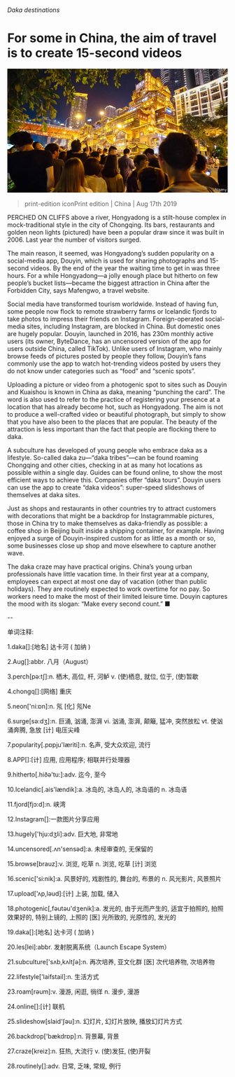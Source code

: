 ###### Daka destinations

# For some in China, the aim of travel is to create 15-second videos 

![image](images/20190817_CNP001_0.jpg) 

> print-edition iconPrint edition | China | Aug 17th 2019 

PERCHED ON CLIFFS above a river, Hongyadong is a stilt-house complex in mock-traditional style in the city of Chongqing. Its bars, restaurants and golden neon lights (pictured) have been a popular draw since it was built in 2006. Last year the number of visitors surged. 

The main reason, it seemed, was Hongyadong’s sudden popularity on a social-media app, Douyin, which is used for sharing photographs and 15-second videos. By the end of the year the waiting time to get in was three hours. For a while Hongyadong—a jolly enough place but hitherto on few people’s bucket lists—became the biggest attraction in China after the Forbidden City, says Mafengwo, a travel website. 

Social media have transformed tourism worldwide. Instead of having fun, some people now flock to remote strawberry farms or Icelandic fjords to take photos to impress their friends on Instagram. Foreign-operated social-media sites, including Instagram, are blocked in China. But domestic ones are hugely popular. Douyin, launched in 2016, has 230m monthly active users (its owner, ByteDance, has an uncensored version of the app for users outside China, called TikTok). Unlike users of Instagram, who mainly browse feeds of pictures posted by people they follow, Douyin’s fans commonly use the app to watch hot-trending videos posted by users they do not know under categories such as “food” and “scenic spots”. 

Uploading a picture or video from a photogenic spot to sites such as Douyin and Kuaishou is known in China as daka, meaning “punching the card”. The word is also used to refer to the practice of registering your presence at a location that has already become hot, such as Hongyadong. The aim is not to produce a well-crafted video or beautiful photograph, but simply to show that you have also been to the places that are popular. The beauty of the attraction is less important than the fact that people are flocking there to daka. 

A subculture has developed of young people who embrace daka as a lifestyle. So-called daka zu—“daka tribes”—can be found roaming Chongqing and other cities, checking in at as many hot locations as possible within a single day. Guides can be found online, to show the most efficient ways to achieve this. Companies offer “daka tours”. Douyin users can use the app to create “daka videos”: super-speed slideshows of themselves at daka sites. 

Just as shops and restaurants in other countries try to attract customers with decorations that might be a backdrop for Instagrammable pictures, those in China try to make themselves as daka-friendly as possible: a coffee shop in Beijing built inside a shipping container, for example. Having enjoyed a surge of Douyin-inspired custom for as little as a month or so, some businesses close up shop and move elsewhere to capture another wave. 

The daka craze may have practical origins. China’s young urban professionals have little vacation time. In their first year at a company, employees can expect at most one day of vacation (other than public holidays). They are routinely expected to work overtime for no pay. So workers need to make the most of their limited leisure time. Douyin captures the mood with its slogan: “Make every second count.” ■ 

-- 

 单词注释:

1.daka[]:[地名] 达卡河 ( 加纳 ) 

2.Aug[]:abbr. 八月（August） 

3.perch[pә:tʃ]:n. 栖木, 高位, 杆, 河鲈 v. (使)栖息, 就位, 位于, (使)暂歇 

4.chongq[]:[网络] 重庆 

5.neon['ni:ɒn]:n. 氖 [化] 氖Ne 

6.surge[sә:dʒ]:n. 巨涌, 汹涌, 澎湃 vi. 汹涌, 澎湃, 颠簸, 猛冲, 突然放松 vt. 使汹涌奔腾, 急放 [计] 电压尖峰 

7.popularity[.pɒpju'læriti]:n. 名声, 受大众欢迎, 流行 

8.APP[]:[计] 应用, 应用程序; 相联并行处理器 

9.hitherto[.hiðә'tu:]:adv. 迄今, 至今 

10.Icelandic[.ais'lændik]:a. 冰岛的, 冰岛人的, 冰岛语的 n. 冰岛语 

11.fjord[fjɔ:d]:n. 峡湾 

12.Instagram[]:一款图片分享应用 

13.hugely['hju:dʒli]:adv. 巨大地, 非常地 

14.uncensored[.ʌn'sensәd]:a. 未经审查的, 无保留的 

15.browse[brauz]:v. 浏览, 吃草 n. 浏览, 吃草 [计] 浏览 

16.scenic['si:nik]:a. 风景好的, 戏剧性的, 舞台的, 布景的 n. 风光影片, 风景照片 

17.upload['ʌp,lәud]:[计] 上装, 加载, 储入 

18.photogenic[,fәutәu'dʒenik]:a. 发光的, 由于光而产生的, 适宜于拍照的, 拍照效果好的, 特别上镜的, 上照的 [医] 光所致的, 光原性的, 发光的 

19.daka[]:[地名] 达卡河 ( 加纳 ) 

20.les[lei]:abbr. 发射脱离系统（Launch Escape System） 

21.subculture['sʌb,kʌltʃә]:n. 再次培养, 亚文化群 [医] 次代培养物, 次培养物 

22.lifestyle['laifstail]:n. 生活方式 

23.roam[rәum]:v. 漫游, 闲逛, 徜徉 n. 漫步, 漫游 

24.online[]:[计] 联机 

25.slideshow[slaid'ʃəu]:n. 幻灯片, 幻灯片放映, 播放幻灯片方式 

26.backdrop['bækdrɒp]:n. 背景幕, 背景 

27.craze[kreiz]:n. 狂热, 大流行 v. (使)发狂, (使)开裂 

28.routinely[]:adv. 日常, 乏味, 常规, 例行 

